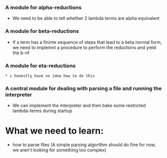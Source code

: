 ### A module for alpha-reductions
   * We need to be able to tell whether 2 lambda terms are alpha equivalent 
### A module for beta-reductions
   * If a term has a fininte sequence of steps that lead to a beta normal form, we need
   to implemnt a procedure to perform the reductions and yield the b-nf
### A module for eta-reductions
    * i honestly have no idea how to do this
### A central module for dealing with parsing a file and running the interpreter 

* We can implement the interpreter and then bake some restricted lambda-terms 
   during startup

# What we need to learn:
   - how to parse files (A simple parsing algorithm should do fine for now, we aren't 
   looking for something too complex)
   
